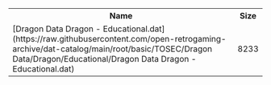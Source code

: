 <table>
<tr><th>Name</th><th>Size</th></tr>
<tr><td>
[Dragon Data Dragon - Educational.dat](https://raw.githubusercontent.com/open-retrogaming-archive/dat-catalog/main/root/basic/TOSEC/Dragon Data/Dragon/Educational/Dragon Data Dragon - Educational.dat)
</td><td>8233</td></tr>
</table>
